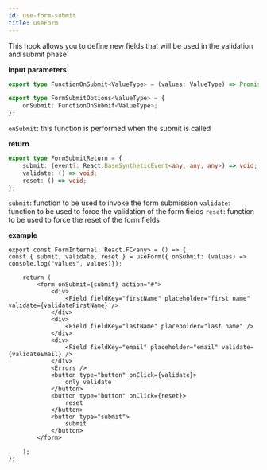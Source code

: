 ```yaml
---
id: use-form-submit
title: useForm
---
```


This hook allows you to define new fields that will be used in the validation and submit phase

**input parameters**

```ts
export type FunctionOnSubmit<ValueType> = (values: ValueType) => Promise<void> | void;

export type FormSubmitOptions<ValueType> = {
    onSubmit: FunctionOnSubmit<ValueType>;
};
```

`onSubmit`: this function is performed when the submit is called

**return**

```ts
export type FormSubmitReturn = {
    submit: (event?: React.BaseSyntheticEvent<any, any, any>) => void;
    validate: () => void;
    reset: () => void;
};
```

`submit`: function to be used to invoke the form submission
`validate`: function to be used to force the validation of the form fields
`reset`: function to be used to force the reset of the form fields


**example**

```tsx
export const FormInternal: React.FC<any> = () => {
const { submit, validate, reset } = useForm({ onSubmit: (values) => console.log("values", values)});

    return (
        <form onSubmit={submit} action="#">
            <div>
                <Field fieldKey="firstName" placeholder="first name" validate={validateFirstName} />
            </div>
            <div>
                <Field fieldKey="lastName" placeholder="last name" />
            </div>
            <div>
                <Field fieldKey="email" placeholder="email" validate={validateEmail} />
            </div>
            <Errors />
            <button type="button" onClick={validate}>
                only validate
            </button>
            <button type="button" onClick={reset}>
                reset
            </button>
            <button type="submit">
                submit
            </button>
        </form>
   
    );
};
```